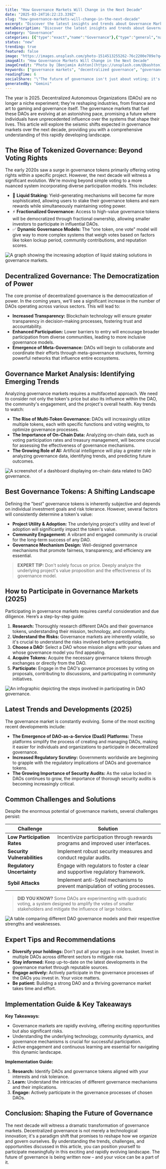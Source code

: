 ```yaml
---
title: "How Governance Markets Will Change in the Next Decade"
date: "2025-03-24T16:22:23.339Z"
slug: "how-governance-markets-will-change-in-the-next-decade"
excerpt: "Discover the latest insights and trends about Governance Markets. This comprehensive guide covers everything you need to know about Governance Markets in 2025."
metaDescription: "Discover the latest insights and trends about Governance Markets. This comprehensive guide covers everything you need to know about Governance Markets in 2..."
category: "Governance"
categories: [{"type":"exact","name":"Governance"},{"type":"general","name":"Economics"},{"type":"medium","name":"Market Design"},{"type":"specific","name":"Prediction Markets"},{"type":"niche","name":"Decentralized Prediction"}]
status: "new"
trending: true
featured: false
image: "https://images.unsplash.com/photo-1514513255262-76c2200e709e?q=85&w=1200&fit=max&fm=webp&auto=compress"
imageAlt: "How Governance Markets Will Change in the Next Decade"
imageCredit: "Photo by [Benjamin Ashton](https://unsplash.com/@bashton) on Unsplash"
keywords: ["governance markets", "decentralized governance", "governance token", "DAO governance", "tokenized governance", "governance market analysis", "best governance tokens", "how to participate in governance markets", "governance market investment", "decentralized autonomous organization (DAO) governance"]
readingTime: 6
socialShare: "\"The future of governance isn't just about voting; it's about active participation in shaping the systems that impact our lives.  The next decade will redefine what it means to be a stakeholder.\""
generatedBy: "Gemini"
---
```




The year is 2025.  Decentralized Autonomous Organizations (DAOs) are no longer a niche experiment; they're reshaping industries, from finance and art to gaming and governance itself.  The governance markets that fuel these DAOs are evolving at an astonishing pace, promising a future where individuals have unprecedented influence over the systems that shape their lives. This article will explore the seismic shifts expected in governance markets over the next decade, providing you with a comprehensive understanding of this rapidly developing landscape.

## The Rise of Tokenized Governance: Beyond Voting Rights

The early 2020s saw a surge in governance tokens primarily offering voting rights within a specific project.  However, the next decade will witness a significant evolution. We're moving beyond simple voting to a more nuanced system incorporating diverse participation models.  This includes:

* 🔑 **Liquid Staking:**  Yield-generating mechanisms will become far more sophisticated, allowing users to stake their governance tokens and earn rewards while simultaneously maintaining voting power.
* ⚡ **Fractionalized Governance:**  Access to high-value governance tokens will be democratized through fractional ownership, allowing smaller investors to participate in influential DAOs.
* ✅ **Dynamic Governance Models:**  The "one token, one vote" model will give way to more complex systems that weigh votes based on factors like token lockup period, community contributions, and reputation scores.

![A graph showing the increasing adoption of liquid staking solutions in governance markets.](https://images.unsplash.com/photo-1723459721075-766cbefdd885?q=85&w=1200&fit=max&fm=webp&auto=compress)

## Decentralized Governance: The Democratization of Power

The core promise of decentralized governance is the democratization of power.  In the coming years, we'll see a significant increase in the number of DAOs operating across various sectors.  This will lead to:

* **Increased Transparency:**  Blockchain technology will ensure greater transparency in decision-making processes, fostering trust and accountability.
* **Enhanced Participation:**  Lower barriers to entry will encourage broader participation from diverse communities, leading to more inclusive governance models.
* **Emergence of Meta-Governance:**  DAOs will begin to collaborate and coordinate their efforts through meta-governance structures, forming powerful networks that influence entire ecosystems.

## Governance Market Analysis: Identifying Emerging Trends

Analyzing governance markets requires a multifaceted approach.  We need to consider not only the token's price but also its influence within the DAO, the community's engagement, and the project's overall health.  Key trends to watch:

* **The Rise of Multi-Token Governance:**  DAOs will increasingly utilize multiple tokens, each with specific functions and voting weights, to optimize governance processes.
* **The Importance of On-Chain Data:**  Analyzing on-chain data, such as voting participation rates and treasury management, will become crucial for assessing the effectiveness of governance mechanisms.
* **The Growing Role of AI:**  Artificial intelligence will play a greater role in analyzing governance data, identifying trends, and predicting future outcomes.

![A screenshot of a dashboard displaying on-chain data related to DAO governance.](https://images.unsplash.com/photo-1520122037780-3b76a99fd2b9?q=85&w=1200&fit=max&fm=webp&auto=compress)

## Best Governance Tokens: A Shifting Landscape

Defining the "best" governance tokens is inherently subjective and depends on individual investment goals and risk tolerance. However, several factors will consistently determine a token's value:

* **Project Utility & Adoption:**  The underlying project's utility and level of adoption will significantly impact the token's value.
* **Community Engagement:**  A vibrant and engaged community is crucial for the long-term success of any DAO.
* **Governance Mechanism Design:**  Well-designed governance mechanisms that promote fairness, transparency, and efficiency are essential.

> **EXPERT TIP:**  Don't solely focus on price.  Deeply analyze the underlying project's value proposition and the effectiveness of its governance model.

## How to Participate in Governance Markets (2025)

Participating in governance markets requires careful consideration and due diligence.  Here’s a step-by-step guide:

1. **Research:**  Thoroughly research different DAOs and their governance tokens, understanding their mission, technology, and community.
2. **Understand the Risks:**  Governance markets are inherently volatile, so it's crucial to understand the risks involved before participating.
3. **Choose a DAO:**  Select a DAO whose mission aligns with your values and whose governance model you find appealing.
4. **Acquire Tokens:**  Acquire the necessary governance tokens through exchanges or directly from the DAO.
5. **Participate:**  Engage in the DAO's governance processes by voting on proposals, contributing to discussions, and participating in community initiatives.

![An infographic depicting the steps involved in participating in DAO governance.](https://images.unsplash.com/photo-1514513255262-76c2200e709e?q=85&w=1200&fit=max&fm=webp&auto=compress)

## Latest Trends and Developments (2025)

The governance market is constantly evolving.  Some of the most exciting recent developments include:

* **The Emergence of DAO-as-a-Service (DaaS) Platforms:**  These platforms simplify the process of creating and managing DAOs, making it easier for individuals and organizations to participate in decentralized governance.
* **Increased Regulatory Scrutiny:**  Governments worldwide are beginning to grapple with the regulatory implications of DAOs and governance tokens.
* **The Growing Importance of Security Audits:**  As the value locked in DAOs continues to grow, the importance of thorough security audits is becoming increasingly critical.

## Common Challenges and Solutions

Despite the enormous potential of governance markets, several challenges persist:

| Challenge                     | Solution                                                                   |
|------------------------------|---------------------------------------------------------------------------|
| **Low Participation Rates**    | Incentivize participation through rewards programs and improved user interfaces. |
| **Security Vulnerabilities** | Implement robust security measures and conduct regular audits.                |
| **Regulatory Uncertainty**    | Engage with regulators to foster a clear and supportive regulatory framework. |
| **Sybil Attacks**             | Implement anti-Sybil mechanisms to prevent manipulation of voting processes. |

> **DID YOU KNOW?**  Some DAOs are experimenting with quadratic voting, a system designed to amplify the votes of smaller stakeholders and mitigate the influence of large holders.

![A table comparing different DAO governance models and their respective strengths and weaknesses.](https://images.unsplash.com/photo-1559225592-c6d3fceedd04?q=85&w=1200&fit=max&fm=webp&auto=compress)

## Expert Tips and Recommendations

* **Diversify your holdings:** Don't put all your eggs in one basket. Invest in multiple DAOs across different sectors to mitigate risk.
* **Stay informed:** Keep up-to-date on the latest developments in the governance market through reputable sources.
* **Engage actively:**  Actively participate in the governance processes of the DAOs you invest in. Your voice matters.
* **Be patient:**  Building a strong DAO and a thriving governance market takes time and effort.

## Implementation Guide & Key Takeaways

**Key Takeaways:**

* Governance markets are rapidly evolving, offering exciting opportunities but also significant risks.
* Understanding the underlying technology, community dynamics, and governance mechanisms is crucial for successful participation.
* Active engagement and continuous learning are essential for navigating this dynamic landscape.

**Implementation Guide:**

1. **Research:**  Identify DAOs and governance tokens aligned with your interests and risk tolerance.
2. **Learn:**  Understand the intricacies of different governance mechanisms and their implications.
3. **Engage:**  Actively participate in the governance processes of chosen DAOs.

## Conclusion: Shaping the Future of Governance

The next decade will witness a dramatic transformation of governance markets.  Decentralized governance is not merely a technological innovation; it's a paradigm shift that promises to reshape how we organize and govern ourselves. By understanding the trends, challenges, and opportunities discussed in this article, you can position yourself to participate meaningfully in this exciting and rapidly evolving landscape.  The future of governance is being written now – and your voice can be a part of it.

